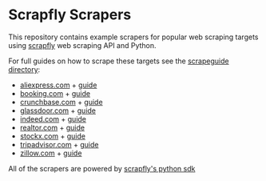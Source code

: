 # Scrapfly Scrapers

This repository contains example scrapers for popular web scraping targets using [scrapfly](https://scrapfly.io) web scraping API and Python.

For full guides on how to scrape these targets see the [scrapeguide directory](https://scrapfly.io/blog/tag/scrapeguide/):

- [aliexpress.com](./aliexpress-scraper/) + [guide](https://scrapfly.io/blog/how-to-scrape-aliexpress/)
- [booking.com](./bookingcom-scraper/) + [guide](https://scrapfly.io/blog/how-to-scrape-bookingcom/)
- [crunchbase.com](./crunchbase-scraper/) + [guide](https://scrapfly.io/blog/how-to-scrape-crunchbase/)
- [glassdoor.com](./glassdoor-scraper/) + [guide](https://scrapfly.io/blog/how-to-scrape-glassdoor/)
- [indeed.com](./indeed-scraper/) + [guide](https://scrapfly.io/blog/how-to-scrape-indeedcom/)
- [realtor.com](./realtorcom-scraper/) + [guide](https://scrapfly.io/blog/how-to-scrape-realtorcom/)
- [stockx.com](./stockx-scraper/) + [guide](https://scrapfly.io/blog/how-to-scrape-stockx/)
- [tripadvisor.com](./tripadvisor-scraper/) + [guide](https://scrapfly.io/blog/how-to-scrape-tripadvisor/)
- [zillow.com](./zillow-scraper/) + [guide](https://scrapfly.io/blog/how-to-scrape-zillow/)

All of the scrapers are powered by [scrapfly's python sdk](https://github.com/scrapfly/python-scrapfly)
